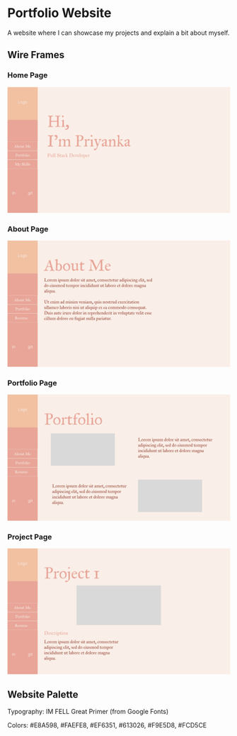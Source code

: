 # Portfolio Website
A website where I can showcase my projects and explain a bit about myself.

## Wire Frames
### Home Page
![HomePage](./images-for-README/Desktop%20-%20HomePage.png)

### About Page
![About](./images-for-README/Desktop%20-%20About.png)

### Portfolio Page
![Portfolio](./images-for-README/Desktop%20-%20Portfolio.png)

### Project Page
![Project](./images-for-README/Desktop%20-%20Project.png)

## Website Palette
Typography: IM FELL Great Primer (from Google Fonts)


Colors: #E8A598, #FAEFE8, #EF6351, #613026, #F9E5D8, #FCD5CE